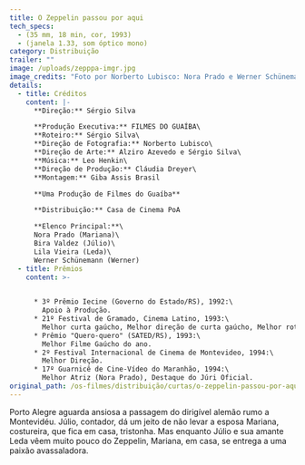 ```yaml
---
title: O Zeppelin passou por aqui
tech_specs:
  - (35 mm, 18 min, cor, 1993)
  - (janela 1.33, som óptico mono)
category: Distribuição
trailer: ""
image: /uploads/zepppa-imgr.jpg
image_credits: "Foto por Norberto Lubisco: Nora Prado e Werner Schünemann"
details:
  - title: Créditos
    content: |-
      **Direção:** Sérgio Silva

      **Produção Executiva:** FILMES DO GUAÍBA\
      **Roteiro:** Sérgio Silva\
      **Direção de Fotografia:** Norberto Lubisco\
      **Direção de Arte:** Alziro Azevedo e Sérgio Silva\
      **Música:** Leo Henkin\
      **Direção de Produção:** Cláudia Dreyer\
      **Montagem:** Giba Assis Brasil

      **Uma Produção de Filmes do Guaíba**

      **Distribuição:** Casa de Cinema PoA

      **Elenco Principal:**\
      Nora Prado (Mariana)\
      Bira Valdez (Júlio)\
      Lila Vieira (Leda)\
      Werner Schünemann (Werner)
  - title: Prêmios
    content: >-
      

      * 3º Prêmio Iecine (Governo do Estado/RS), 1992:\
        Apoio à Produção.
      * 21º Festival de Gramado, Cinema Latino, 1993:\
        Melhor curta gaúcho, Melhor direção de curta gaúcho, Melhor roteiro nacional.
      * Prêmio "Quero-quero" (SATED/RS), 1993:\
        Melhor Filme Gaúcho do ano.
      * 2º Festival Internacional de Cinema de Montevideo, 1994:\
        Melhor Direção.
      * 17º Guarnicê de Cine-Vídeo do Maranhão, 1994:\
        Melhor Atriz (Nora Prado), Destaque do Júri Oficial.
original_path: /os-filmes/distribuição/curtas/o-zeppelin-passou-por-aqui.html
---
```

Porto Alegre aguarda ansiosa a passagem do dirigível alemão rumo a Montevidéu. Júlio, contador, dá um jeito de não levar a esposa Mariana, costureira, que fica em casa, tristonha. Mas enquanto Júlio e sua amante Leda vêem muito pouco do Zeppelin, Mariana, em casa, se entrega a uma paixão avassaladora.